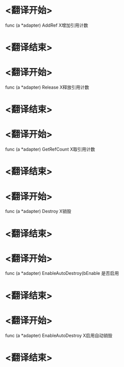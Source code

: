 
# <翻译开始>
func (a *adapter) AddRef
X增加引用计数
# <翻译结束>


# <翻译开始>
func (a *adapter) Release
X释放引用计数
# <翻译结束>


# <翻译开始>
func (a *adapter) GetRefCount
X取引用计数
# <翻译结束>


# <翻译开始>
func (a *adapter) Destroy
X销毁
# <翻译结束>


# <翻译开始>
func (a *adapter) EnableAutoDestroy(bEnable
是否启用
# <翻译结束>

# <翻译开始>
func (a *adapter) EnableAutoDestroy
X启用自动销毁
# <翻译结束>

